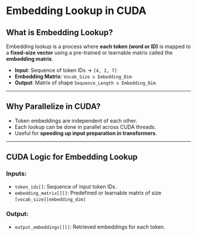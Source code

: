 #  Embedding Lookup in CUDA

##  What is Embedding Lookup?

Embedding lookup is a process where **each token (word or ID)** is mapped to a **fixed-size vector** using a pre-trained or learnable matrix called the **embedding matrix**.

- **Input**: Sequence of token IDs → `[4, 2, 7]`
- **Embedding Matrix**: `Vocab_Size x Embedding_Dim`
- **Output**: Matrix of shape `Sequence_Length x Embedding_Dim`

---

##  Why Parallelize in CUDA?

- Token embeddings are independent of each other.
- Each lookup can be done in parallel across CUDA threads.
- Useful for **speeding up input preparation in transformers**.

---

##  CUDA Logic for Embedding Lookup

###  Inputs:
- `token_ids[]`: Sequence of input token IDs.
- `embedding_matrix[][]`: Predefined or learnable matrix of size `[vocab_size][embedding_dim]`

###  Output:
- `output_embeddings[][]`: Retrieved embeddings for each token.
